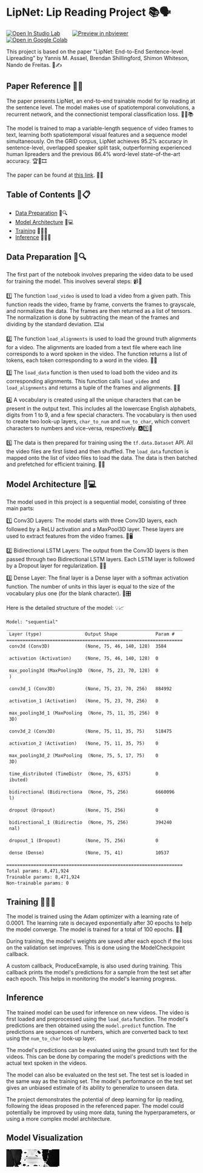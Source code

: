 # LipNet: Lip Reading Project 📚🗣️

[![Open In Studio Lab](https://studiolab.sagemaker.aws/studiolab.svg)](https://studiolab.sagemaker.aws/import/github/vivek7208/LipNet/blob/main/LipNet.ipynb)
&nbsp;&nbsp;&nbsp;&nbsp;&nbsp;&nbsp;
[![Preview in nbviewer](https://img.shields.io/badge/render-nbviewer-orange.svg)](https://nbviewer.jupyter.org/github/vivek7208/LipNet/blob/main/LipNet.ipynb)
&nbsp;&nbsp;&nbsp;&nbsp;&nbsp;&nbsp;
[![Open in Google Colab](https://colab.research.google.com/assets/colab-badge.svg)](https://colab.research.google.com/github/vivek7208/LipNet/blob/main/LipNet.ipynb)

This project is based on the paper "LipNet: End-to-End Sentence-level Lipreading" by Yannis M. Assael, Brendan Shillingford, Shimon Whiteson, Nando de Freitas. 📄✍️

## Paper Reference 📑🔖

The paper presents LipNet, an end-to-end trainable model for lip reading at the sentence level. The model makes use of spatiotemporal convolutions, a recurrent network, and the connectionist temporal classification loss. 👄🧠📚

The model is trained to map a variable-length sequence of video frames to text, learning both spatiotemporal visual features and a sequence model simultaneously. On the GRID corpus, LipNet achieves 95.2% accuracy in sentence-level, overlapped speaker split task, outperforming experienced human lipreaders and the previous 86.4% word-level state-of-the-art accuracy. 🏆👀🎞️

The paper can be found at [this link](https://doi.org/10.48550/arXiv.1611.01599). 🔗🌐

## Table of Contents 📑📋

- [Data Preparation](#data-preparation) 📂🔍
- [Model Architecture](#model-architecture) 🧱💻
- [Training](#training) 🏋️‍♂️🔄
- [Inference](#inference) 🕵️‍♂️💡

## Data Preparation 📂🔍

The first part of the notebook involves preparing the video data to be used for training the model. This involves several steps: 📹💽

1️⃣ The function `load_video` is used to load a video from a given path. This function reads the video, frame by frame, converts the frames to grayscale, and normalizes the data. The frames are then returned as a list of tensors. The normalization is done by subtracting the mean of the frames and dividing by the standard deviation. 🎞️📊

2️⃣ The function `load_alignments` is used to load the ground truth alignments for a video. The alignments are loaded from a text file where each line corresponds to a word spoken in the video. The function returns a list of tokens, each token corresponding to a word in the video. 📜📃

3️⃣ The `load_data` function is then used to load both the video and its corresponding alignments. This function calls `load_video` and `load_alignments` and returns a tuple of the frames and alignments. 🔄💼

4️⃣ A vocabulary is created using all the unique characters that can be present in the output text. This includes all the lowercase English alphabets, digits from 1 to 9, and a few special characters. The vocabulary is then used to create two look-up layers, `char_to_num` and `num_to_char`, which convert characters to numbers and vice-versa, respectively. 🅰️1️⃣🔡

5️⃣ The data is then prepared for training using the `tf.data.Dataset` API. All the video files are first listed and then shuffled. The `load_data` function is mapped onto the list of video files to load the data. The data is then batched and prefetched for efficient training. 💪🔄

## Model Architecture 🧱💻

The model used in this project is a sequential model, consisting of three main parts:

1️⃣ Conv3D Layers: The model starts with three Conv3D layers, each followed by a ReLU activation and a MaxPool3D layer. These layers are used to extract features from the video frames. 📐🖥️

2️⃣ Bidirectional LSTM Layers: The output from the Conv3D layers is then passed through two Bidirectional LSTM layers. Each LSTM layer is followed by a Dropout layer for regularization. 🔄🧠

3️⃣ Dense Layer: The final layer is a Dense layer with a softmax activation function. The number of units in this layer is equal to the size of the vocabulary plus one (for the blank character). 🧩🎛️

Here is the detailed structure of the model: 💡📈

```
Model: "sequential"
_________________________________________________________________
 Layer (type)                Output Shape              Param #   
=================================================================
 conv3d (Conv3D)             (None, 75, 46, 140, 128)  3584      
                                                                 
 activation (Activation)     (None, 75, 46, 140, 128)  0         
                                                                 
 max_pooling3d (MaxPooling3D  (None, 75, 23, 70, 128)  0         
 )                                                               
                                                                 
 conv3d_1 (Conv3D)           (None, 75, 23, 70, 256)   884992    
                                                                 
 activation_1 (Activation)   (None, 75, 23, 70, 256)   0         
                                                                 
 max_pooling3d_1 (MaxPooling  (None, 75, 11, 35, 256)  0         
 3D)                                                             
                                                                 
 conv3d_2 (Conv3D)           (None, 75, 11, 35, 75)    518475    
                                                                 
 activation_2 (Activation)   (None, 75, 11, 35, 75)    0         
                                                                 
 max_pooling3d_2 (MaxPooling  (None, 75, 5, 17, 75)    0         
 3D)                                                             
                                                                 
 time_distributed (TimeDistr  (None, 75, 6375)         0         
 ibuted)                                                         
                                                                 
 bidirectional (Bidirectiona  (None, 75, 256)          6660096   
 l)                                                              
                                                                 
 dropout (Dropout)           (None, 75, 256)           0         
                                                                 
 bidirectional_1 (Bidirectio  (None, 75, 256)          394240   
 nal)                                                            
                                                                 
 dropout_1 (Dropout)         (None, 75, 256)           0         
                                                                 
 dense (Dense)               (None, 75, 41)            10537     
                                                                 
=================================================================
Total params: 8,471,924
Trainable params: 8,471,924
Non-trainable params: 0
```

## Training 🏋️‍♂️🔄

The model is trained using the Adam optimizer with a learning rate of 0.0001. The learning rate is decayed exponentially after 30 epochs to help the model converge. The model is trained for a total of 100 epochs. 🔄🎯

During training, the model's weights are saved after each epoch if the loss on the validation set improves. This is done using the ModelCheckpoint callback.

A custom callback, ProduceExample, is also used during training. This callback prints the model's predictions for a sample from the test set after each epoch. This helps in monitoring the model's learning progress.

## Inference

The trained model can be used for inference on new videos. The video is first loaded and preprocessed using the `load_data` function. The model's predictions are then obtained using the `model.predict` function. The predictions are sequences of numbers, which are converted back to text using the `num_to_char` look-up layer.

The model's predictions can be evaluated using the ground truth text for the videos. This can be done by comparing the model's predictions with the actual text spoken in the videos.

The model can also be evaluated on the test set. The test set is loaded in the same way as the training set. The model's performance on the test set gives an unbiased estimate of its ability to generalize to unseen data.

The project demonstrates the potential of deep learning for lip reading, following the ideas proposed in the referenced paper. The model could potentially be improved by using more data, tuning the hyperparameters, or using a more complex model architecture.

## Model Visualization

![Model in Action](animation.gif)
